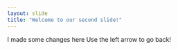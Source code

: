 ```yaml
---
layout: slide
title: "Welcome to our second slide!"
---
```

I made some changes here
Use the left arrow to go back!
